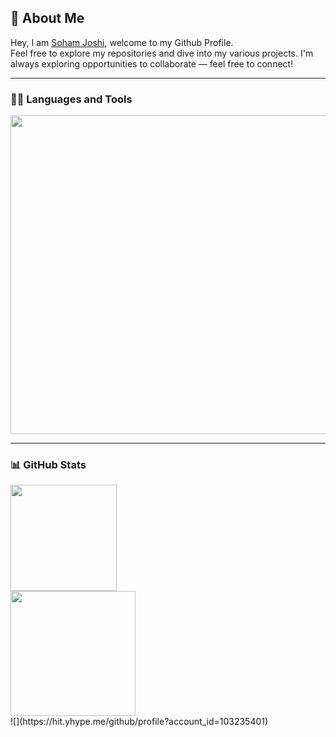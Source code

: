 ## 💫 About Me
Hey, I am <a href="https://sohamjoshi.in" target="_blank">Soham Joshi</a>, welcome to my Github Profile.  
Feel free to explore my repositories and dive into my various projects. I'm always exploring opportunities to collaborate — feel free to connect!

---

### 🧑‍💻 Languages and Tools  
<p align="left">
  <a href="https://skillicons.dev">
     <img src="https://skillicons.dev/icons?i=js,html,css,actix,arduino,docker,express,figma,git,go,nextjs,nodejs,postgres,postman,react,redis,rust,tailwind,ts,vite,spring,java,fastapi&perline=11" width="510"/>
  </a>
</p>

---

### 📊 GitHub Stats  
<div align="left">

<img src="https://github-readme-streak-stats.herokuapp.com/?user=SohamJoshi25&theme=dark&hide_border=false" height="170"/>

<br/>

<img src="https://github-readme-stats.vercel.app/api/top-langs/?username=SohamJoshi25&layout=compact&theme=dark&langs_count=10&hide=html,css,ShaderLab,Jupyter%20Notebook" height="200"/>

</div>
![](https://hit.yhype.me/github/profile?account_id=103235401)
